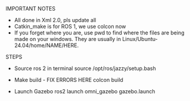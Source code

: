 IMPORTANT NOTES
- All done in Xml 2.0, pls update all
- Catkin_make is for ROS 1, we use colcon now
- If you forget where you are, use pwd to find where the files are being made on your windows. They are usually in Linux/Ubuntu-24.04/home/NAME/HERE.

STEPS
- Source ros 2 in terminal
source /opt/ros/jazzy/setup.bash

- Make build - FIX ERRORS HERE
colcon build

- Launch Gazebo
ros2 launch omni_gazebo gazebo.launch
